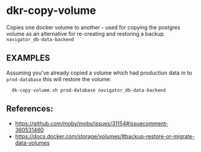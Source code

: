 # dkr-copy-volume 

Copies one docker volume to another - used for copying the postgres volume as an alternative for re-creating and restoring a backup.
`navigator_db-data-backend`


## EXAMPLES

Assuming you've already copied a volume which had production data in to `prod-database` this will restore the volume:

```
  dk-copy-volume.sh prod-database navigator_db-data-backend
```

## References: 
 - https://github.com/moby/moby/issues/31154#issuecomment-360531460
 - https://docs.docker.com/storage/volumes/#backup-restore-or-migrate-data-volumes
